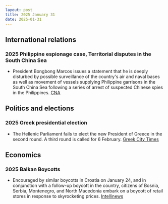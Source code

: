 ```yaml
---
layout: post
title: 2025 January 31
date: 2025-01-31
---
```


## International relations

### 2025 Philippine espionage case, Territorial disputes in the South China Sea

- President Bongbong Marcos issues a statement that he is deeply disturbed by possible surveillance of the country's air and naval bases as well as movement of vessels supplying Philippine garrisons in the South China Sea following a series of arrest of suspected Chinese spies in the Philippines. [CNA](https://www.channelnewsasia.com/asia/philippines-president-disturbed-chinese-spy-claims-china-military-4908661)

## Politics and elections

### 2025 Greek presidential election

- The Hellenic Parliament fails to elect the new President of Greece in the second round. A third round is called for 6 February. [Greek City Times](https://greekcitytimes.com/2025/01/31/president-election-greece/)

## Economics

### 2025 Balkan Boycotts

- Encouraged by similar boycotts in Croatia on January 24, and in conjunction with a follow-up boycott in the country, citizens of Bosnia, Serbia, Montenegro, and North Macedonia embark on a boycott of retail stores in response to skyrocketing prices. [Intellinews](https://www.intellinews.com/shopping-boycotts-launched-across-the-balkans-364355/)